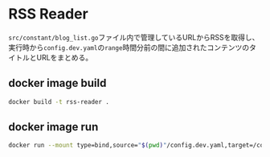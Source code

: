 # RSS Reader

`src/constant/blog_list.go`ファイル内で管理しているURLからRSSを取得し、実行時から`config.dev.yaml`の`range`時間分前の間に追加されたコンテンツのタイトルとURLをまとめる。

## docker image build
```bash
docker build -t rss-reader .
```

## docker image run
```bash
docker run --mount type=bind,source="$(pwd)"/config.dev.yaml,target=/config/config.yaml rss-reader
```

